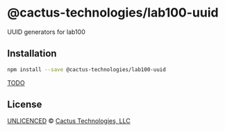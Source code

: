 <!--@h1([pkg.name])-->

# @cactus-technologies/lab100-uuid

<!--/@-->

<!--@pkg.description-->

UUID generators for lab100

<!--/@-->

<!--@installation()-->

## Installation

```sh
npm install --save @cactus-technologies/lab100-uuid
```

<!--/@-->

[TODO]('TODO.md')

<!--@license()-->

## License

[UNLICENCED](./LICENSE) © [Cactus Technologies, LLC](https://www.cactus.is)

<!--/@-->
